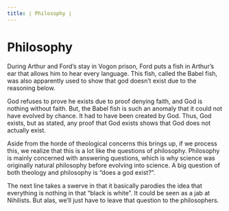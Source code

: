 ```yaml
---
title: ∣ Philosophy ∣
---
```

# Philosophy

During Arthur and Ford’s stay in Vogon prison, Ford puts a fish in Arthur’s ear that allows him to hear every language. This fish, called the Babel fish, was also apparently used to show that god doesn’t exist due to the reasoning below.  


God refuses to prove he exists due to proof denying faith, and God is nothing without faith. But, the Babel fish is such an anomaly that it could not have evolved by chance. It had to have been created by God. Thus, God exists, but as stated, any proof that God exists shows that God does not actually exist.  

Aside from the horde of theological concerns this brings up, if we process this, we realize that this is a lot like the questions of philosophy. Philosophy is mainly concerned with answering questions, which is why science was originally natural philosophy before evolving into science. A big question of both theology and philosophy is “does a god exist?”.  

  
The next line takes a swerve in that it basically parodies the idea that everything is nothing in that “black is white”. It could be seen as a jab at Nihilists. But alas, we’ll just have to leave that question to the philosophers.
